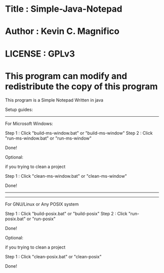 # Title : Simple-Java-Notepad
# Author : Kevin C. Magnifico 
# LICENSE : GPLv3
# This program can modify and redistribute the copy of this program

This program is a Simple Notepad Written in java 

Setup guides:

---------------------
For Microsoft Windows:

Step 1 : Click "build-ms-window.bat" or "build-ms-window"
Step 2 : Click "run-ms-window.bat" or "run-ms-window"

Done!

Optional:

if you trying to clean a project

Step 1 : Click "clean-ms-window.bat" or "clean-ms-window"

Done!

----------------------------------------------------------------------------------------------------------------------------------------

---------------------------------
For GNU/Linux or Any POSIX system

Step 1 : Click "build-posix.bat" or "build-posix"
Step 2 : Click "run-posix.bat" or "run-posix"

Done!

Optional:

if you trying to clean a project

Step 1 : Click "clean-posix.bat" or "clean-posix"

Done!





